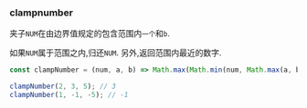 ### clampnumber

夹子`NUM`在由边界值规定的包含范围内`一个`和`b`. 

如果`NUM`属于范围之内,归还`NUM`. 另外,返回范围内最近的数字. 

```js
const clampNumber = (num, a, b) => Math.max(Math.min(num, Math.max(a, b)), Math.min(a, b));
```

```js
clampNumber(2, 3, 5); // 3
clampNumber(1, -1, -5); // -1
```